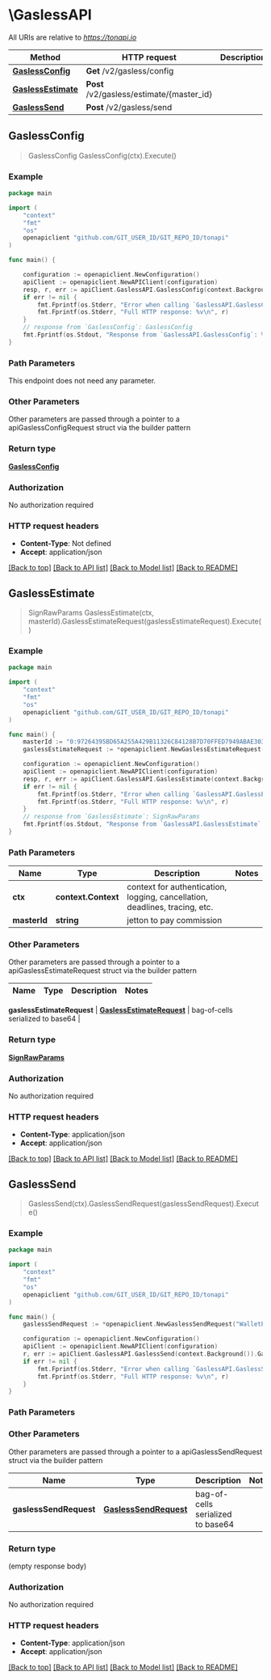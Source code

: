 # \GaslessAPI

All URIs are relative to *https://tonapi.io*

Method | HTTP request | Description
------------- | ------------- | -------------
[**GaslessConfig**](GaslessAPI.md#GaslessConfig) | **Get** /v2/gasless/config | 
[**GaslessEstimate**](GaslessAPI.md#GaslessEstimate) | **Post** /v2/gasless/estimate/{master_id} | 
[**GaslessSend**](GaslessAPI.md#GaslessSend) | **Post** /v2/gasless/send | 



## GaslessConfig

> GaslessConfig GaslessConfig(ctx).Execute()





### Example

```go
package main

import (
	"context"
	"fmt"
	"os"
	openapiclient "github.com/GIT_USER_ID/GIT_REPO_ID/tonapi"
)

func main() {

	configuration := openapiclient.NewConfiguration()
	apiClient := openapiclient.NewAPIClient(configuration)
	resp, r, err := apiClient.GaslessAPI.GaslessConfig(context.Background()).Execute()
	if err != nil {
		fmt.Fprintf(os.Stderr, "Error when calling `GaslessAPI.GaslessConfig``: %v\n", err)
		fmt.Fprintf(os.Stderr, "Full HTTP response: %v\n", r)
	}
	// response from `GaslessConfig`: GaslessConfig
	fmt.Fprintf(os.Stdout, "Response from `GaslessAPI.GaslessConfig`: %v\n", resp)
}
```

### Path Parameters

This endpoint does not need any parameter.

### Other Parameters

Other parameters are passed through a pointer to a apiGaslessConfigRequest struct via the builder pattern


### Return type

[**GaslessConfig**](GaslessConfig.md)

### Authorization

No authorization required

### HTTP request headers

- **Content-Type**: Not defined
- **Accept**: application/json

[[Back to top]](#) [[Back to API list]](../README.md#documentation-for-api-endpoints)
[[Back to Model list]](../README.md#documentation-for-models)
[[Back to README]](../README.md)


## GaslessEstimate

> SignRawParams GaslessEstimate(ctx, masterId).GaslessEstimateRequest(gaslessEstimateRequest).Execute()





### Example

```go
package main

import (
	"context"
	"fmt"
	"os"
	openapiclient "github.com/GIT_USER_ID/GIT_REPO_ID/tonapi"
)

func main() {
	masterId := "0:97264395BD65A255A429B11326C84128B7D70FFED7949ABAE3036D506BA38621" // string | jetton to pay commission
	gaslessEstimateRequest := *openapiclient.NewGaslessEstimateRequest("WalletAddress_example", "WalletPublicKey_example", []openapiclient.GaslessEstimateRequestMessagesInner{*openapiclient.NewGaslessEstimateRequestMessagesInner("B5EE9C7201010101001100001D00048656C6C6F2C20776F726C64218")}) // GaslessEstimateRequest | bag-of-cells serialized to base64

	configuration := openapiclient.NewConfiguration()
	apiClient := openapiclient.NewAPIClient(configuration)
	resp, r, err := apiClient.GaslessAPI.GaslessEstimate(context.Background(), masterId).GaslessEstimateRequest(gaslessEstimateRequest).Execute()
	if err != nil {
		fmt.Fprintf(os.Stderr, "Error when calling `GaslessAPI.GaslessEstimate``: %v\n", err)
		fmt.Fprintf(os.Stderr, "Full HTTP response: %v\n", r)
	}
	// response from `GaslessEstimate`: SignRawParams
	fmt.Fprintf(os.Stdout, "Response from `GaslessAPI.GaslessEstimate`: %v\n", resp)
}
```

### Path Parameters


Name | Type | Description  | Notes
------------- | ------------- | ------------- | -------------
**ctx** | **context.Context** | context for authentication, logging, cancellation, deadlines, tracing, etc.
**masterId** | **string** | jetton to pay commission | 

### Other Parameters

Other parameters are passed through a pointer to a apiGaslessEstimateRequest struct via the builder pattern


Name | Type | Description  | Notes
------------- | ------------- | ------------- | -------------

 **gaslessEstimateRequest** | [**GaslessEstimateRequest**](GaslessEstimateRequest.md) | bag-of-cells serialized to base64 | 

### Return type

[**SignRawParams**](SignRawParams.md)

### Authorization

No authorization required

### HTTP request headers

- **Content-Type**: application/json
- **Accept**: application/json

[[Back to top]](#) [[Back to API list]](../README.md#documentation-for-api-endpoints)
[[Back to Model list]](../README.md#documentation-for-models)
[[Back to README]](../README.md)


## GaslessSend

> GaslessSend(ctx).GaslessSendRequest(gaslessSendRequest).Execute()



### Example

```go
package main

import (
	"context"
	"fmt"
	"os"
	openapiclient "github.com/GIT_USER_ID/GIT_REPO_ID/tonapi"
)

func main() {
	gaslessSendRequest := *openapiclient.NewGaslessSendRequest("WalletPublicKey_example", "te6ccgECBQEAARUAAkWIAWTtae+KgtbrX26Bep8JSq8lFLfGOoyGR/xwdjfvpvEaHg") // GaslessSendRequest | bag-of-cells serialized to base64

	configuration := openapiclient.NewConfiguration()
	apiClient := openapiclient.NewAPIClient(configuration)
	r, err := apiClient.GaslessAPI.GaslessSend(context.Background()).GaslessSendRequest(gaslessSendRequest).Execute()
	if err != nil {
		fmt.Fprintf(os.Stderr, "Error when calling `GaslessAPI.GaslessSend``: %v\n", err)
		fmt.Fprintf(os.Stderr, "Full HTTP response: %v\n", r)
	}
}
```

### Path Parameters



### Other Parameters

Other parameters are passed through a pointer to a apiGaslessSendRequest struct via the builder pattern


Name | Type | Description  | Notes
------------- | ------------- | ------------- | -------------
 **gaslessSendRequest** | [**GaslessSendRequest**](GaslessSendRequest.md) | bag-of-cells serialized to base64 | 

### Return type

 (empty response body)

### Authorization

No authorization required

### HTTP request headers

- **Content-Type**: application/json
- **Accept**: application/json

[[Back to top]](#) [[Back to API list]](../README.md#documentation-for-api-endpoints)
[[Back to Model list]](../README.md#documentation-for-models)
[[Back to README]](../README.md)

